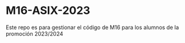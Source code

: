 # M16-ASIX-2023

Este repo es para gestionar el código de M16 para los alumnos de la promoción 2023/2024
